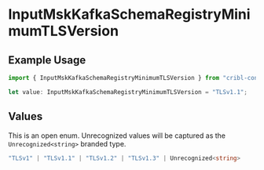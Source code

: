 # InputMskKafkaSchemaRegistryMinimumTLSVersion

## Example Usage

```typescript
import { InputMskKafkaSchemaRegistryMinimumTLSVersion } from "cribl-control-plane/models/operations";

let value: InputMskKafkaSchemaRegistryMinimumTLSVersion = "TLSv1.1";
```

## Values

This is an open enum. Unrecognized values will be captured as the `Unrecognized<string>` branded type.

```typescript
"TLSv1" | "TLSv1.1" | "TLSv1.2" | "TLSv1.3" | Unrecognized<string>
```
